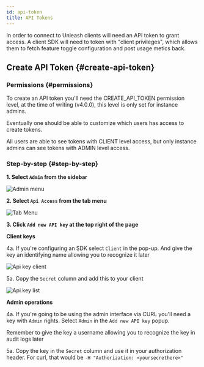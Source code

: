 ```yaml
---
id: api-token
title: API Tokens
---
```


In order to connect to Unleash clients will need an API token to grant access. A client SDK will need to token with "client privileges", which allows them to fetch feature toggle configuration and post usage metics back.

## Create API Token {#create-api-token}

### Permissions {#permissions}

To create an API token you'll need the CREATE_API_TOKEN permission level, at the time of writing (v4.0.0), this level is only set for instance admins.

Eventually one should be able to customize which users has access to create tokens.

All users are able to see tokens with CLIENT level access, but only instance admins can see tokens with ADMIN level access.

### Step-by-step {#step-by-step}

**1. Select `Admin` from the sidebar**

![Admin menu](/img/admin_side_menu.png)

**2. Select `Api Access` from the tab menu**

![Tab Menu](/img/admin_tab_menu.png)

**3. Click `Add new API key` at the top right of the page**

**Client keys**

4a. If you're configuring an SDK select `Client` in the pop-up. And give the key an identifying name allowing you to recognize it later

![Api key client](/img/add_new_api_key.png)

5a. Copy the `Secret` column and add this to your client

![Api key list](/img/api_key_list.png)

**Admin operations**

4a. If you're going to be using the admin interface via CURL you'll need a key with `Admin` rights. Select `Admin` in the `Add new API key` popup.

Remember to give the key a username allowing you to recognize the key in audit logs later

5a. Copy the key in the `Secret` column and use it in your authorization header. For curl, that would be `-H "Authorization: <yoursecrethere>"`
